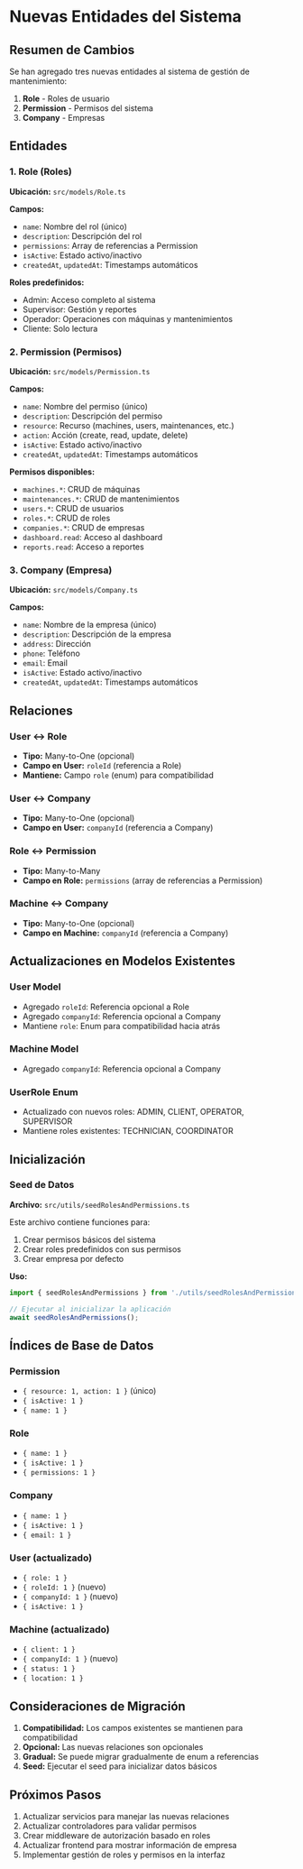 # Nuevas Entidades del Sistema

## Resumen de Cambios

Se han agregado tres nuevas entidades al sistema de gestión de mantenimiento:

1. **Role** - Roles de usuario
2. **Permission** - Permisos del sistema
3. **Company** - Empresas

## Entidades

### 1. Role (Roles)

**Ubicación:** `src/models/Role.ts`

**Campos:**
- `name`: Nombre del rol (único)
- `description`: Descripción del rol
- `permissions`: Array de referencias a Permission
- `isActive`: Estado activo/inactivo
- `createdAt`, `updatedAt`: Timestamps automáticos

**Roles predefinidos:**
- Admin: Acceso completo al sistema
- Supervisor: Gestión y reportes
- Operador: Operaciones con máquinas y mantenimientos
- Cliente: Solo lectura

### 2. Permission (Permisos)

**Ubicación:** `src/models/Permission.ts`

**Campos:**
- `name`: Nombre del permiso (único)
- `description`: Descripción del permiso
- `resource`: Recurso (machines, users, maintenances, etc.)
- `action`: Acción (create, read, update, delete)
- `isActive`: Estado activo/inactivo
- `createdAt`, `updatedAt`: Timestamps automáticos

**Permisos disponibles:**
- `machines.*`: CRUD de máquinas
- `maintenances.*`: CRUD de mantenimientos
- `users.*`: CRUD de usuarios
- `roles.*`: CRUD de roles
- `companies.*`: CRUD de empresas
- `dashboard.read`: Acceso al dashboard
- `reports.read`: Acceso a reportes

### 3. Company (Empresa)

**Ubicación:** `src/models/Company.ts`

**Campos:**
- `name`: Nombre de la empresa (único)
- `description`: Descripción de la empresa
- `address`: Dirección
- `phone`: Teléfono
- `email`: Email
- `isActive`: Estado activo/inactivo
- `createdAt`, `updatedAt`: Timestamps automáticos

## Relaciones

### User ↔ Role
- **Tipo:** Many-to-One (opcional)
- **Campo en User:** `roleId` (referencia a Role)
- **Mantiene:** Campo `role` (enum) para compatibilidad

### User ↔ Company
- **Tipo:** Many-to-One (opcional)
- **Campo en User:** `companyId` (referencia a Company)

### Role ↔ Permission
- **Tipo:** Many-to-Many
- **Campo en Role:** `permissions` (array de referencias a Permission)

### Machine ↔ Company
- **Tipo:** Many-to-One (opcional)
- **Campo en Machine:** `companyId` (referencia a Company)

## Actualizaciones en Modelos Existentes

### User Model
- Agregado `roleId`: Referencia opcional a Role
- Agregado `companyId`: Referencia opcional a Company
- Mantiene `role`: Enum para compatibilidad hacia atrás

### Machine Model
- Agregado `companyId`: Referencia opcional a Company

### UserRole Enum
- Actualizado con nuevos roles: ADMIN, CLIENT, OPERATOR, SUPERVISOR
- Mantiene roles existentes: TECHNICIAN, COORDINATOR

## Inicialización

### Seed de Datos
**Archivo:** `src/utils/seedRolesAndPermissions.ts`

Este archivo contiene funciones para:
1. Crear permisos básicos del sistema
2. Crear roles predefinidos con sus permisos
3. Crear empresa por defecto

**Uso:**
```typescript
import { seedRolesAndPermissions } from './utils/seedRolesAndPermissions';

// Ejecutar al inicializar la aplicación
await seedRolesAndPermissions();
```

## Índices de Base de Datos

### Permission
- `{ resource: 1, action: 1 }` (único)
- `{ isActive: 1 }`
- `{ name: 1 }`

### Role
- `{ name: 1 }`
- `{ isActive: 1 }`
- `{ permissions: 1 }`

### Company
- `{ name: 1 }`
- `{ isActive: 1 }`
- `{ email: 1 }`

### User (actualizado)
- `{ role: 1 }`
- `{ roleId: 1 }` (nuevo)
- `{ companyId: 1 }` (nuevo)
- `{ isActive: 1 }`

### Machine (actualizado)
- `{ client: 1 }`
- `{ companyId: 1 }` (nuevo)
- `{ status: 1 }`
- `{ location: 1 }`

## Consideraciones de Migración

1. **Compatibilidad:** Los campos existentes se mantienen para compatibilidad
2. **Opcional:** Las nuevas relaciones son opcionales
3. **Gradual:** Se puede migrar gradualmente de enum a referencias
4. **Seed:** Ejecutar el seed para inicializar datos básicos

## Próximos Pasos

1. Actualizar servicios para manejar las nuevas relaciones
2. Actualizar controladores para validar permisos
3. Crear middleware de autorización basado en roles
4. Actualizar frontend para mostrar información de empresa
5. Implementar gestión de roles y permisos en la interfaz
